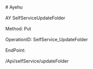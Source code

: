 <br>#     Ayehu</br>
<br>AY SelfServiceUpdateFolder</br>
<br>Method: Put</br>
<br>OperationID: SelfService_UpdateFolder</br>
<br>EndPoint:</br>
<br>/Api/selfService/updateFolder</br>
